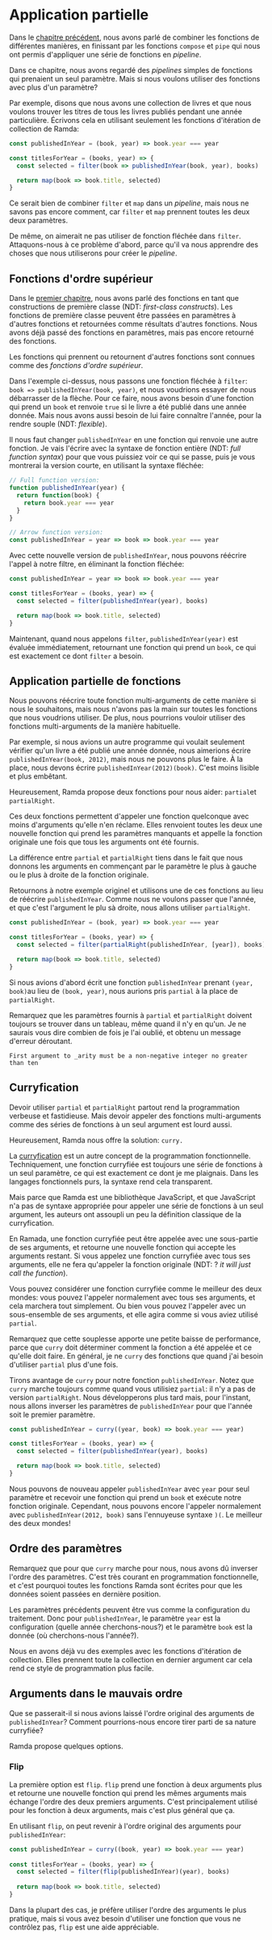 # Application partielle

Dans le [chapitre précédent](/combinaison-de-fonctions.md), nous avons parlé de combiner les fonctions de différentes manières, en finissant par les fonctions `compose` et `pipe` qui nous ont permis d'appliquer une série de fonctions en _pipeline_.

Dans ce chapitre, nous avons regardé des _pipelines_ simples de fonctions qui prenaient un seul paramètre. Mais si nous voulons utiliser des fonctions avec plus d'un paramètre?

Par exemple, disons que nous avons une collection de livres et que nous voulons trouver les titres de tous les livres publiés pendant une année particulière. Écrivons cela en utilisant seulement les fonctions d'itération de collection de Ramda:

```js
const publishedInYear = (book, year) => book.year === year

const titlesForYear = (books, year) => {
  const selected = filter(book => publishedInYear(book, year), books)

  return map(book => book.title, selected)
}
```

Ce serait bien de combiner `filter` et `map` dans un _pipeline_, mais nous ne savons pas encore comment, car `filter` et `map` prennent toutes les deux deux paramètres.

De même, on aimerait ne pas utiliser de fonction fléchée dans `filter`. Attaquons-nous à ce problème d'abord, parce qu'il va nous apprendre des choses que nous utiliserons pour créer le _pipeline_.

## Fonctions d'ordre supérieur

Dans le [premier chapitre](//Commencement.md), nous avons parlé des fonctions en tant que constructions de première classe \(NDT: _first-class constructs_\). Les fonctions de première classe peuvent être passées en paramètres à d'autres fonctions et retournées comme résultats d'autres fonctions. Nous avons déjà passé des fonctions en paramètres, mais pas encore retourné des fonctions.

Les fonctions qui prennent ou retournent d'autres fonctions sont connues comme des _fonctions d'ordre supérieur_.

Dans l'exemple ci-dessus, nous passons une fonction fléchée à `filter`: `book => publishedInYear(book, year)`, et nous voudrions essayer de nous débarrasser de la flèche. Pour ce faire, nous avons besoin d'une fonction qui prend un `book` et renvoie `true` si le livre a été publié dans une année donnée. Mais nous avons aussi besoin de lui faire connaître l'année, pour la rendre souple \(NDT: _flexible_\).

Il nous faut changer `publishedInYear` en une fonction qui renvoie une autre fonction. Je vais l'écrire avec la syntaxe de fonction entière \(NDT: _full function syntax_\) pour que vous puissiez voir ce qui se passe, puis je vous montrerai la version courte, en utilisant la syntaxe fléchée:

```js
// Full function version:
function publishedInYear(year) {
  return function(book) {
    return book.year === year
  }
}

// Arrow function version:
const publishedInYear = year => book => book.year === year
```

Avec cette nouvelle version de `publishedInYear`, nous pouvons réécrire l'appel à notre filtre, en éliminant la fonction fléchée:

```js
const publishedInYear = year => book => book.year === year

const titlesForYear = (books, year) => {
  const selected = filter(publishedInYear(year), books)

  return map(book => book.title, selected)
}
```

Maintenant, quand nous appelons `filter`, `publishedInYear(year)` est évaluée immédiatement, retournant une fonction qui prend un `book`, ce qui est exactement ce dont `filter` a besoin.

## Application partielle de fonctions

Nous pouvons réécrire toute fonction multi-arguments de cette manière si nous le souhaitons, mais nous n'avons pas la main sur toutes les fonctions que nous voudrions utiliser. De plus, nous pourrions vouloir utiliser des fonctions multi-arguments de la manière habituelle.

Par exemple, si nous avions un autre programme qui voulait seulement vérifier qu'un livre a été publié une année donnée, nous aimerions écrire `publishedInYear(book, 2012)`, mais nous ne pouvons plus le faire. À la place, nous devons écrire `publishedInYear(2012)(book)`. C'est moins lisible et plus embêtant.

Heureusement, Ramda propose deux fonctions pour nous aider: `partial`et `partialRight`.

Ces deux fonctions permettent d'appeler une fonction quelconque avec moins d'arguments qu'elle n'en réclame. Elles renvoient toutes les deux une nouvelle fonction qui prend les paramètres manquants et appelle la fonction originale une fois que tous les arguments ont été fournis.

La différence entre `partial` et `partialRight` tiens dans le fait que nous donnons les arguments en commençant par le paramètre le plus à gauche ou le plus à droite de la fonction originale.

Retournons à notre exemple originel et utilisons une de ces fonctions au lieu de réécrire `publishedInYear`. Comme nous ne voulons passer que l'année, et que c'est l'argument le plu sà droite, nous allons utiliser `partialRight`.

```js
const publishedInYear = (book, year) => book.year === year

const titlesForYear = (books, year) => {
  const selected = filter(partialRight(publishedInYear, [year]), books)

  return map(book => book.title, selected)
}
```

Si nous avions d'abord écrit une fonction `publishedInYear` prenant `(year, book)`au lieu de `(book, year)`, nous aurions pris `partial` à la place de `partialRight`.

Remarquez que les paramètres fournis à `partial` et `partialRight` doivent toujours se trouver dans un tableau, même quand il n'y en qu'un. Je ne saurais vous dire combien de fois je l'ai oublié, et obtenu un message d'erreur déroutant.

```
First argument to _arity must be a non-negative integer no greater than ten
```

## Curryfication

Devoir utiliser `partial` et `partialRight` partout rend la programmation verbeuse et fastidieuse. Mais devoir appeler des fonctions multi-arguments comme des séries de fonctions à un seul argument est lourd aussi.

Heureusement, Ramda nous offre la solution: `curry.`

La [curryfication](https://fr.wikipedia.org/wiki/Curryfication) est un autre concept de la programmation fonctionnelle. Techniquement, une fonction curryfiée est toujours une série de fonctions à un seul paramètre, ce qui est exactement ce dont je me plaignais. Dans les langages fonctionnels purs, la syntaxe rend cela transparent.

Mais parce que Ramda est une bibliothèque JavaScript, et que JavaScript n'a pas de syntaxe appropriée pour appeler une série de fonctions à un seul argument, les auteurs ont assoupli un peu la définition classique de la curryfication.

En Ramada, une fonction curryfiée peut être appelée avec une sous-partie de ses arguments, et retourne une nouvelle fonction qui accepte les arguments restant. Si vous appelez une fonction curryfiée avec tous ses arguments, elle ne fera qu'appeler la fonction originale \(NDT: ? _it will just call the function_\).

Vous pouvez considérer une fonction curryfiée comme le meilleur des deux mondes: vous pouvez l'appeler normalement avec tous ses arguments, et cela marchera tout simplement. Ou bien vous pouvez l'appeler avec un sous-ensemble de ses arguments, et elle agira comme si vous aviez utilisé `partial`.

Remarquez que cette souplesse apporte une petite baisse de performance, parce que `curry` doit déterminer comment la fonction a été appelée et ce qu'elle doit faire. En général, je ne `curry` des fonctions que quand j'ai besoin d'utiliser `partial` plus d'une fois.

Tirons avantage de `curry` pour notre fonction `publishedInYear`. Notez que `curry` marche toujours comme quand vous utilisiez `partial`: il n'y a pas de version `partialRight`. Nous développerons plus tard mais, pour l'instant, nous allons inverser les paramètres de `publishedInYear` pour que l'année soit le premier paramètre.

```js
const publishedInYear = curry((year, book) => book.year === year)

const titlesForYear = (books, year) => {
  const selected = filter(publishedInYear(year), books)

  return map(book => book.title, selected)
}
```

Nous pouvons de nouveau appeler `publishedInYear` avec `year` pour seul paramètre et recevoir une fonction qui prend un `book` et exécute notre fonction originale. Cependant, nous pouvons encore l'appeler normalement avec `publishedInYear(2012, book)` sans l'ennuyeuse syntaxe `)(`. Le meilleur des deux mondes!

## Ordre des paramètres

Remarquez que pour que `curry` marche pour nous, nous avons dû inverser l'ordre des paramètres. C'est très courant en programmation fonctionnelle, et c'est pourquoi toutes les fonctions Ramda sont écrites pour que les données soient passées en dernière position.

Les paramètres précédents peuvent être vus comme la configuration du traitement. Donc pour `publishedInYear`, le paramètre `year` est la configuration \(quelle année cherchons-nous?\) et le paramètre `book` est la donnée \(où cherchons-nous l'année?\).

Nous en avons déjà vu des exemples avec les fonctions d'itération de collection. Elles prennent toute la collection en dernier argument car cela rend ce style de programmation plus facile.

## Arguments dans le mauvais ordre

Que se passerait-il si nous avions laissé l'ordre original des arguments de `publishedInYear`? Comment pourrions-nous encore tirer parti de sa nature curryfiée?

Ramda propose quelques options.

### Flip

La première option est `flip`. `flip` prend une fonction à deux arguments plus et retourne une nouvelle fonction qui prend les mêmes arguments mais échange l'ordre des deux premiers arguments. C'est principalement utilisé pour les fonction à deux arguments, mais c'est plus général que ça.

En utilisant `flip`, on peut revenir à l'ordre original des arguments pour `publishedInYear`:

```js
const publishedInYear = curry((book, year) => book.year === year)
 
const titlesForYear = (books, year) => {
  const selected = filter(flip(publishedInYear)(year), books)
 
  return map(book => book.title, selected)
}
```

Dans la plupart des cas, je préfère utiliser l'ordre des arguments le plus pratique, mais si vous avez besoin d'utiliser une fonction que vous ne contrôlez pas, `flip` est une aide appréciable.
